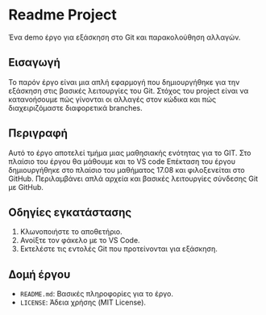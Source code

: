 # Readme Project 
 Ένα demo έργο για εξάσκηση στο Git και παρακολούθηση αλλαγών.

## Εισαγωγή
Το παρόν έργο είναι μια απλή εφαρμογή που δημιουργήθηκε για την εξάσκηση στις βασικές λειτουργίες του Git.
Στόχος του project είναι να κατανοήσουμε πώς γίνονται οι αλλαγές στον κώδικα και πώς διαχειριζόμαστε διαφορετικά branches.

## Περιγραφή
Αυτό το έργο αποτελεί τμήμα μιας μαθησιακής ενότητας για το GIT.
Στο πλαίσιο του έργου θα μάθουμε και το VS code
Επέκταση του έργου δημιουργήθηκε στο πλαίσιο του μαθήματος 17.08 και φιλοξενείται στο GitHub.
Περιλαμβάνει απλά αρχεία και βασικές λειτουργίες σύνδεσης Git με GitHub.

## Οδηγίες εγκατάστασης
1. Κλωνοποιήστε το αποθετήριο.
2. Ανοίξτε τον φάκελο με το VS Code.
3. Εκτελέστε τις εντολές Git που προτείνονται για εξάσκηση.

## Δομή έργου
- `README.md`: Βασικές πληροφορίες για το έργο.
- `LICENSE`: Άδεια χρήσης (MIT License).
